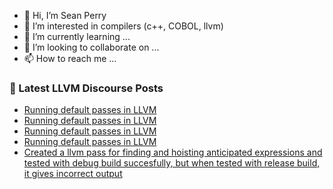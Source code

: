 - 👋 Hi, I’m Sean Perry
- 👀 I’m interested in compilers (c++, COBOL, llvm)
- 🌱 I’m currently learning ...
- 💞️ I’m looking to collaborate on ...
- 📫 How to reach me ...

<!---
s66perry/s66perry is a ✨ special ✨ repository because its `README.md` (this file) appears on your GitHub profile.
You can click the Preview link to take a look at your changes.
--->
### 📕 Latest LLVM Discourse Posts

<!-- DISCOURSE-LLVM:START -->
- [Running default passes in LLVM](https://discourse.llvm.org/t/running-default-passes-in-llvm/70094#post_4)
- [Running default passes in LLVM](https://discourse.llvm.org/t/running-default-passes-in-llvm/70094#post_3)
- [Running default passes in LLVM](https://discourse.llvm.org/t/running-default-passes-in-llvm/70094#post_2)
- [Running default passes in LLVM](https://discourse.llvm.org/t/running-default-passes-in-llvm/70094#post_1)
- [Created a llvm pass for finding and hoisting anticipated expressions and tested with debug build succesfully, but when tested with release build, it gives incorrect output](https://discourse.llvm.org/t/created-a-llvm-pass-for-finding-and-hoisting-anticipated-expressions-and-tested-with-debug-build-succesfully-but-when-tested-with-release-build-it-gives-incorrect-output/70092#post_2)
<!-- DISCOURSE-LLVM:END -->
